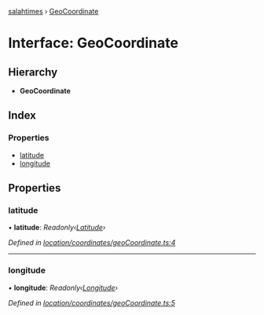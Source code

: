 [salahtimes](../README.md) › [GeoCoordinate](geocoordinate.md)

# Interface: GeoCoordinate

## Hierarchy

* **GeoCoordinate**

## Index

### Properties

* [latitude](geocoordinate.md#latitude)
* [longitude](geocoordinate.md#longitude)

## Properties

###  latitude

• **latitude**: *Readonly‹[Latitude](../README.md#latitude)›*

*Defined in [location/coordinates/geoCoordinate.ts:4](https://github.com/doniseferi/salahtimes/blob/e419fc1/src/location/coordinates/geoCoordinate.ts#L4)*

___

###  longitude

• **longitude**: *Readonly‹[Longitude](../README.md#longitude)›*

*Defined in [location/coordinates/geoCoordinate.ts:5](https://github.com/doniseferi/salahtimes/blob/e419fc1/src/location/coordinates/geoCoordinate.ts#L5)*
